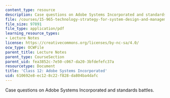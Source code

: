 ```yaml
---
content_type: resource
description: Case questions on Adobe Systems Incorporated and standards battles.
file: /courses/15-965-technology-strategy-for-system-design-and-management-spring-2009/610692e8ec128c22f828da804ba4dafc_MIT15_965S09_case12.pdf
file_size: 97891
file_type: application/pdf
learning_resource_types:
- Lecture Notes
license: https://creativecommons.org/licenses/by-nc-sa/4.0/
ocw_type: OCWFile
parent_title: Lecture Notes
parent_type: CourseSection
parent_uid: fea3852c-7e50-c067-da20-3bfdefefc37a
resourcetype: Document
title: 'Class 12: Adobe Systems Incorporated'
uid: 610692e8-ec12-8c22-f828-da804ba4dafc
---
```

Case questions on Adobe Systems Incorporated and standards battles.